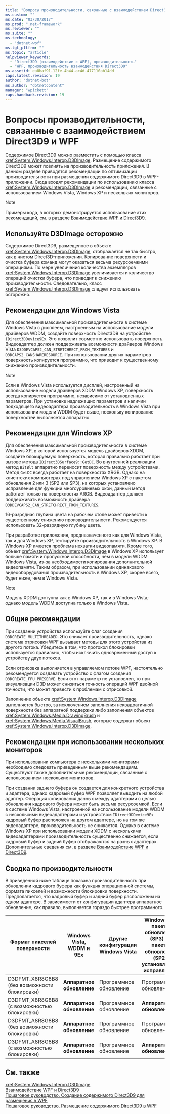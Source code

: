 ```yaml
---
title: "Вопросы производительности, связанные с взаимодействием Direct3D9 и WPF | Microsoft Docs"
ms.custom: ""
ms.date: "03/30/2017"
ms.prod: ".net-framework"
ms.reviewer: ""
ms.suite: ""
ms.technology: 
  - "dotnet-wpf"
ms.tgt_pltfrm: ""
ms.topic: "article"
helpviewer_keywords: 
  - "Direct3D9 [взаимодействие с WPF], производительность"
  - "WPF, производительность взаимодействия Direct3D9"
ms.assetid: ea8baf91-12fe-4b44-ac4d-477110ab14dd
caps.latest.revision: 19
author: "dotnet-bot"
ms.author: "dotnetcontent"
manager: "wpickett"
caps.handback.revision: 19
---
```

# Вопросы производительности, связанные с взаимодействием Direct3D9 и WPF
Содержимое Direct3D9 можно разместить с помощью класса <xref:System.Windows.Interop.D3DImage>.  Размещение содержимого Direct3D9 может повлиять на производительность приложения.  В данном разделе приводятся рекомендации по оптимизации производительности при размещении содержимого Direct3D9 в WPF\-приложении.  Сюда входят рекомендации по использованию класса <xref:System.Windows.Interop.D3DImage> и рекомендации, связанные с использованием Windows Vista, Windows XP и нескольких мониторов.  
  
> [!NOTE]
>  Примеры кода, в которых демонстрируется использование этих рекомендаций, см. в разделе [Взаимодействие WPF и Direct3D9](../../../../docs/framework/wpf/advanced/wpf-and-direct3d9-interoperation.md).  
  
## Используйте D3DImage осторожно  
 Содержимое Direct3D9, размещенное в объекте <xref:System.Windows.Interop.D3DImage>, отображается не так быстро, как в чистом Direct3D\-приложении.  Копирование поверхности и очистка буфера команд могут оказаться весьма ресурсоемкими операциями.  По мере увеличения количества экземпляров <xref:System.Windows.Interop.D3DImage> увеличивается и количество операций очистки буфера, что приводит к снижению производительности.  Следовательно, класс <xref:System.Windows.Interop.D3DImage> следует использовать осторожно.  
  
## Рекомендации для Windows Vista  
 Для обеспечения максимальной производительности в системе Windows Vista с дисплеем, настроенным на использование модели драйверов WDDM, создайте поверхность Direct3D9 на устройстве `IDirect3DDevice9Ex`.  Это позволит совместно использовать поверхность.  Видеоадаптер должен поддерживать возможности драйверов Windows Vista `D3DDEVCAPS2_CAN_STRETCHRECT_FROM_TEXTURES` и `D3DCAPS2_CANSHARERESOURCE`.  При использовании других параметров поверхность копируется программно, что приводит к существенному снижению производительности.  
  
> [!NOTE]
>  Если в Windows Vista используется дисплей, настроенный на использование модели драйверов XDDM Windows XP, поверхность всегда копируется программно, независимо от установленных параметров.  При установке надлежащих параметров и наличии подходящего видеоадаптера производительность в Windows Vista при использовании модели WDDM будет выше, поскольку копирование поверхностей выполняется аппаратно.  
  
## Рекомендации для Windows XP  
 Для обеспечения максимальной производительности в системе Windows XP, в которой используется модель драйверов XDDM, создайте блокируемую поверхность, которая правильно работает при вызове метода `IDirect3DSurface9::GetDC`.  Во внутренней реализации метод `BitBlt` аппаратно переносит поверхность между устройствами.  Метод `GetDC` всегда работает на поверхностях XRGB.  Однако на клиентских компьютерах под управлением Windows XP с пакетом обновления 2 или 3 \(SP2 или SP3\), на которых установлено исправление для функции многоуровневых окон, данный метод работает только на поверхностях ARGB.  Видеоадаптер должен поддерживать возможность драйвера `D3DDEVCAPS2_CAN_STRETCHRECT_FROM_TEXTURES`.  
  
 16\-разрядная глубина цвета на рабочем столе может привести к существенному снижению производительности.  Рекомендуется использовать 32\-разрядную глубину цвета.  
  
 При разработке приложения, предназначенного как для Windows Vista, так и для Windows XP, тестируйте производительность в Windows XP.  В Windows XP имеется проблема нехватки видеопамяти.  Кроме того, объект <xref:System.Windows.Interop.D3DImage> в Windows XP использует больше памяти и пропускной способности, чем в модели WDDM Windows Vista, из\-за необходимости копирования дополнительной видеопамяти.  Таким образом, при использовании одинакового видеооборудования производительность в Windows XP, скорее всего, будет ниже, чем в Windows Vista.  
  
> [!NOTE]
>  Модель XDDM доступна как в Windows XP, так и в Windows Vista; однако модель WDDM доступна только в Windows Vista.  
  
## Общие рекомендации  
 При создании устройства используйте флаг создания `D3DCREATE_MULTITHREADED`.  Это снижает производительность, однако система отрисовки WPF вызывает методы для этого устройства из другого потока.  Убедитесь в том, что протокол блокировки используется правильно, чтобы исключить одновременный доступ к устройству двух потоков.  
  
 Если отрисовка выполняется в управляемом потоке WPF, настоятельно рекомендуется создавать устройство с флагом создания `D3DCREATE_FPU_PRESERVE`.  Если этот параметр не установлен, то при визуализации D3D может снизиться точность операций WPF двойной точности, что может привести к проблемам с отрисовкой.  
  
 Заполнение объекта <xref:System.Windows.Interop.D3DImage> выполняется быстро, за исключением заполнения неквадратичной поверхности без аппаратной поддержки либо заполнения объектов <xref:System.Windows.Media.DrawingBrush> и <xref:System.Windows.Media.VisualBrush>, которые содержат объект <xref:System.Windows.Interop.D3DImage>.  
  
## Рекомендации при использовании нескольких мониторов  
 При использовании компьютера с несколькими мониторами необходимо следовать приведенным выше рекомендациям.  Существуют также дополнительные рекомендации, связанные с использованием нескольких мониторов.  
  
 При создании заднего буфера он создается для конкретного устройства и адаптера, однако кадровый буфер WPF позволяет выводить на любой адаптер.  Операция копирования данных между адаптерами с целью обновления кадрового буфера может быть весьма ресурсоемкой.  Если в системе Windows Vista, настроенной на использование модели WDDM с несколькими видеоадаптерами и устройством `IDirect3DDevice9Ex` кадровый буфер расположен на другом адаптере, но на том же видеоадаптере, производительность не снижается.  Однако в системе Windows XP при использовании модели XDDM с несколькими видеоадаптерами производительность существенно снижается, если кадровый буфер и задний буфер отображаются на разных адаптерах.  Дополнительные сведения см. в разделе [Взаимодействие WPF и Direct3D9](../../../../docs/framework/wpf/advanced/wpf-and-direct3d9-interoperation.md).  
  
## Сводка по производительности  
 В приведенной ниже таблице показана производительность при обновлении кадрового буфера как функция операционной системы, формата пикселей и возможности блокировки поверхности.  Предполагается, что кадровый буфер и задний буфер расположены на одном адаптере.  В зависимости от конфигурации адаптера аппаратное обновление, как правило, выполняется гораздо быстрее программного.  
  
|Формат пикселей поверхности|Windows Vista, WDDM и 9Ex|Другие конфигурации Windows Vista|Windows XP с пакетом обновления 3 \(SP3\) или пакетом обновления 2 \(SP2\) и установленным исправлением|Windows XP с пакетом обновления 2 \(SP2\)|  
|---------------------------------|-------------------------------|---------------------------------------|-------------------------------------------------------------------------------------------------------------|-----------------------------------------------|  
|D3DFMT\_X8R8G8B8 \(без возможности блокировки\)|**Аппаратное обновление**|Программное обновление|Программное обновление|Программное обновление|  
|D3DFMT\_X8R8G8B8 \(с возможностью блокировки\)|**Аппаратное обновление**|Программное обновление|**Аппаратное обновление**|**Аппаратное обновление**|  
|D3DFMT\_A8R8G8B8 \(без возможности блокировки\)|**Аппаратное обновление**|Программное обновление|Программное обновление|Программное обновление|  
|D3DFMT\_A8R8G8B8 \(с возможностью блокировки\)|**Аппаратное обновление**|Программное обновление|**Аппаратное обновление**|Программное обновление|  
  
## См. также  
 <xref:System.Windows.Interop.D3DImage>   
 [Взаимодействие WPF и Direct3D9](../../../../docs/framework/wpf/advanced/wpf-and-direct3d9-interoperation.md)   
 [Пошаговое руководство. Создание содержимого Direct3D9 для размещения в WPF](../../../../docs/framework/wpf/advanced/walkthrough-creating-direct3d9-content-for-hosting-in-wpf.md)   
 [Пошаговое руководство. Размещение содержимого Direct3D9 в WPF](../../../../docs/framework/wpf/advanced/walkthrough-hosting-direct3d9-content-in-wpf.md)